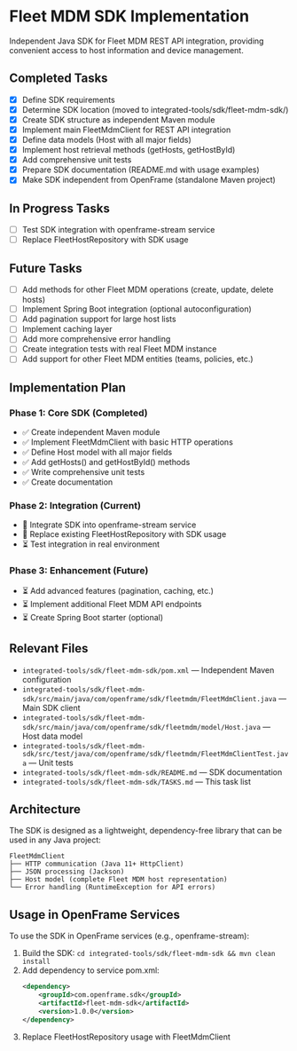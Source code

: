 # Fleet MDM SDK Implementation

Independent Java SDK for Fleet MDM REST API integration, providing convenient access to host information and device management.

## Completed Tasks

- [x] Define SDK requirements
- [x] Determine SDK location (moved to integrated-tools/sdk/fleet-mdm-sdk/)
- [x] Create SDK structure as independent Maven module
- [x] Implement main FleetMdmClient for REST API integration
- [x] Define data models (Host with all major fields)
- [x] Implement host retrieval methods (getHosts, getHostById)
- [x] Add comprehensive unit tests
- [x] Prepare SDK documentation (README.md with usage examples)
- [x] Make SDK independent from OpenFrame (standalone Maven project)

## In Progress Tasks

- [ ] Test SDK integration with openframe-stream service
- [ ] Replace FleetHostRepository with SDK usage

## Future Tasks

- [ ] Add methods for other Fleet MDM operations (create, update, delete hosts)
- [ ] Implement Spring Boot integration (optional autoconfiguration)
- [ ] Add pagination support for large host lists
- [ ] Implement caching layer
- [ ] Add more comprehensive error handling
- [ ] Create integration tests with real Fleet MDM instance
- [ ] Add support for other Fleet MDM entities (teams, policies, etc.)

## Implementation Plan

### Phase 1: Core SDK (Completed)
- ✅ Create independent Maven module
- ✅ Implement FleetMdmClient with basic HTTP operations
- ✅ Define Host model with all major fields
- ✅ Add getHosts() and getHostById() methods
- ✅ Write comprehensive unit tests
- ✅ Create documentation

### Phase 2: Integration (Current)
- 🔄 Integrate SDK into openframe-stream service
- 🔄 Replace existing FleetHostRepository with SDK usage
- ⏳ Test integration in real environment

### Phase 3: Enhancement (Future)
- ⏳ Add advanced features (pagination, caching, etc.)
- ⏳ Implement additional Fleet MDM API endpoints
- ⏳ Create Spring Boot starter (optional)

## Relevant Files

- `integrated-tools/sdk/fleet-mdm-sdk/pom.xml` — Independent Maven configuration
- `integrated-tools/sdk/fleet-mdm-sdk/src/main/java/com/openframe/sdk/fleetmdm/FleetMdmClient.java` — Main SDK client
- `integrated-tools/sdk/fleet-mdm-sdk/src/main/java/com/openframe/sdk/fleetmdm/model/Host.java` — Host data model
- `integrated-tools/sdk/fleet-mdm-sdk/src/test/java/com/openframe/sdk/fleetmdm/FleetMdmClientTest.java` — Unit tests
- `integrated-tools/sdk/fleet-mdm-sdk/README.md` — SDK documentation
- `integrated-tools/sdk/fleet-mdm-sdk/TASKS.md` — This task list

## Architecture

The SDK is designed as a lightweight, dependency-free library that can be used in any Java project:

```
FleetMdmClient
├── HTTP communication (Java 11+ HttpClient)
├── JSON processing (Jackson)
├── Host model (complete Fleet MDM host representation)
└── Error handling (RuntimeException for API errors)
```

## Usage in OpenFrame Services

To use the SDK in OpenFrame services (e.g., openframe-stream):

1. Build the SDK: `cd integrated-tools/sdk/fleet-mdm-sdk && mvn clean install`
2. Add dependency to service pom.xml:
   ```xml
   <dependency>
       <groupId>com.openframe.sdk</groupId>
       <artifactId>fleet-mdm-sdk</artifactId>
       <version>1.0.0</version>
   </dependency>
   ```
3. Replace FleetHostRepository usage with FleetMdmClient 